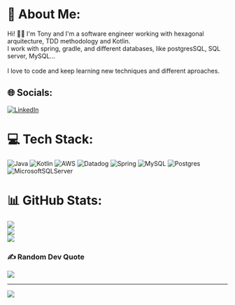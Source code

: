 # 💫 About Me:
Hi! 👋🏼 I'm Tony and I'm a software engineer working with hexagonal arquitecture, TDD methodology and Kotlin.<br>I work with spring, gradle, and different databases, like postgresSQL, SQL server, MySQL... <br><br>I love to code and keep learning new techniques and different aproaches. 


## 🌐 Socials:
[![LinkedIn](https://img.shields.io/badge/LinkedIn-%230077B5.svg?logo=linkedin&logoColor=white)](https://linkedin.com/in/https://www.linkedin.com/in/tony-aguilera-sanchez-173633163/) 

# 💻 Tech Stack:
![Java](https://img.shields.io/badge/java-%23ED8B00.svg?style=for-the-badge&logo=java&logoColor=white) ![Kotlin](https://img.shields.io/badge/kotlin-%230095D5.svg?style=for-the-badge&logo=kotlin&logoColor=white) ![AWS](https://img.shields.io/badge/AWS-%23FF9900.svg?style=for-the-badge&logo=amazon-aws&logoColor=white) ![Datadog](https://img.shields.io/badge/datadog-%23632CA6.svg?style=for-the-badge&logo=datadog&logoColor=white) ![Spring](https://img.shields.io/badge/spring-%236DB33F.svg?style=for-the-badge&logo=spring&logoColor=white) ![MySQL](https://img.shields.io/badge/mysql-%2300f.svg?style=for-the-badge&logo=mysql&logoColor=white) ![Postgres](https://img.shields.io/badge/postgres-%23316192.svg?style=for-the-badge&logo=postgresql&logoColor=white) ![MicrosoftSQLServer](https://img.shields.io/badge/Microsoft%20SQL%20Sever-CC2927?style=for-the-badge&logo=microsoft%20sql%20server&logoColor=white)
# 📊 GitHub Stats:
![](https://github-readme-stats.vercel.app/api?username=toniaguileras&theme=dark&hide_border=false&include_all_commits=true&count_private=false)<br/>
![](https://github-readme-streak-stats.herokuapp.com/?user=toniaguileras&theme=dark&hide_border=false)<br/>
![](https://github-readme-stats.vercel.app/api/top-langs/?username=toniaguileras&theme=dark&hide_border=false&include_all_commits=true&count_private=false&layout=compact)

### ✍️ Random Dev Quote
![](https://quotes-github-readme.vercel.app/api?type=horizontal&theme=radical)

---
[![](https://visitcount.itsvg.in/api?id=toniaguileras&icon=3&color=0)](https://visitcount.itsvg.in)

<!-- Proudly created with GPRM ( https://gprm.itsvg.in ) -->
